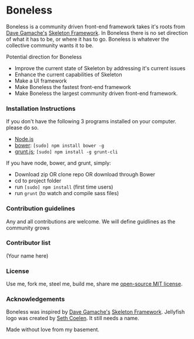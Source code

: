 # Boneless
Boneless is a community driven front-end framework takes it's roots from [Dave Gamache's](https://twitter.com/dhg) [Skeleton Framework](https://github.com/dhg/Skeleton). In Boneless there is no set direction of what it has to be, or where it has to go. Boneless is whatever the collective community wants it to be.

Potential direction for Boneless
 * Improve the current state of Skeleton by addressing it's current issues
 * Enhance the current capabilities of Skeleton
 * Make a UI framework
 * Make Boneless the fastest front-end framework
 * Make Boneless the largest community driven front-end framework.

### Installation Instructions
If you don't have the following 3 programs installed on your computer. please do so.
  * [Node.js](http://nodejs.org)
  * [bower](http://bower.io): `[sudo] npm install bower -g`
  * [grunt.js](http://grunt.js); `[sudo] npm install -g grunt-cli`

If you have node, bower, and grunt, simply:
  * Download zip OR clone repo OR download through Bower
  * cd to project folder
  * run `[sudo] npm install` (first time users)
  * run `grunt` (to watch and compile sass files)


### Contribution guidelines
Any and all contributions are welcome. We will define guidlines as the community grows

### Contributor list
(Your name here)

### License
Use me, fork me, steel me, build me, share me [open-source MIT license](http://opensource.org/licenses/mit-license.php).

### Acknowledgements
Boneless was inspired by [Dave Gamache's](https://twitter.com/dhg) [Skeleton Framework](https://github.com/dhg/Skeleton). Jellyfish logo was created by [Seth Coelen](http://www.twitter.com/whatsnewsaes). It still needs a name.

Made without love from my basement.
